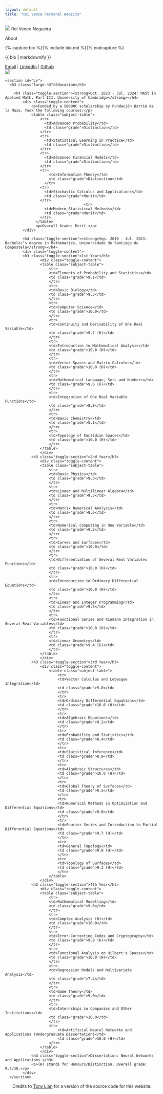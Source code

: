 ```yaml
---
layout: default
title: "Roi Vence Personal Website"
---
```


<main role="main" class="container-sm" style="max-width: 1080px">
    <div class="row">
        <div class="col">
            <p class="h1 mt-5 page-title">
                <img class="profile-img-small d-md-none" src="{{ '/assets/profile.jpg' | relative_url }}" />
                <span style="clear: right">Roi Vence Nogueira</span>
            </p>
            <p class="h4 section-title" style="clear: right">About</p>
            {% capture bio %}{% include bio.md %}{% endcapture %}
            <p>{{ bio | markdownify }}</p>
            <a href="mailto:roi.vence@gmail.com">Email</a>    |    <a href="https://www.linkedin.com/in/roivence">LinkedIn</a>    |    <a href="https://github.com/RoidaVinci">Github</a>
        </div>
        <div class="col-auto d-none d-md-block">
            <img class="profile-img" src="{{ '/assets/profile.jpg' | relative_url }}" />
        </div>
    </div>

    <section id="cv">
      <h3 class="large-h3">Education</h3>
      
        <h4 class="toggle-section"><strong>Oct. 2023 - Jul. 2024: MASt in Applied Math. Part III, University of Cambridge</strong></h4>
            <div class="toggle-content">
                <p>Funded by a 50000€ scholarship by Fundación Barrié de la Maza. Took the following courses:</p>
                <table class="subject-table">
                    <tr>
                      <td>Advanced Probability</td>
                      <td class="grade">Distinction</td>
                    </tr>
                    <tr>
                      <td>Statistical Learning in Practice</td>
                      <td class="grade">Distinction</td>
                    </tr>
                    <tr>
                      <td>Advanced Financial Models</td>
                      <td class="grade">Distinction</td>
                    </tr>
                    <tr>
                        <td>Information Theory</td>
                        <td class="grade">Distinction</td>
                      </tr>
                    <tr>
                      <td>Stochastic Calculus and Applications</td>
                      <td class="grade">Merit</td>
                    </tr>
                                        <tr>
                      <td>Modern Statistical Methods</td>
                      <td class="grade">Merit</td>
                    </tr>
                  </table>
                  <p>Overall Grade: Merit.</p>
            </div>

            <h4 class="toggle-section"><strong>Sep. 2019 - Jul. 2023: Bachelor’s degree in Mathematics, Universidade de Santiago de Compostela</strong></h4>
            <div class="toggle-content">
            <h3 class="toggle-section">1st Year</h3>
                    <div class="toggle-content">
                    <table class="subject-table">
                        <tr>
                        <td>Elements of Probability and Statistics</td>
                        <td class="grade">9.1</td>
                        </tr>
                        <tr>
                        <td>Basic Biology</td>
                        <td class="grade">9.3</td>
                        </tr>
                        <tr>
                        <td>Computer Science</td>
                        <td class="grade">10.0</td>
                        </tr>
                        <tr>
                        <td>Continuity and Derivability of One Real Variable</td>
                        <td class="grade">9.7 (H)</td>
                        </tr>
                        <tr>
                        <td>Introduction to Mathematical Analysis</td>
                        <td class="grade">10.0 (H)</td>
                        </tr>
                        <tr>
                        <td>Vector Spaces and Matrix Calculus</td>
                        <td class="grade">10.0 (H)</td>
                        </tr>
                        <tr>
                        <td>Mathematical Language, Sets and Numbers</td>
                        <td class="grade">9.6 (H)</td>
                        </tr>
                        <tr>
                        <td>Integration of One Real Variable Functions</td>
                        <td class="grade">8.8</td>
                        </tr>
                        <tr>
                        <td>Basic Chemistry</td>
                        <td class="grade">5.1</td>
                        </tr>
                        <tr>
                        <td>Topology of Euclidian Spaces</td>
                        <td class="grade">10.0 (H)</td>
                        </tr>
                    </table>
                    </div>
                <h3 class="toggle-section">2nd Year</h3>
                    <div class="toggle-content">
                    <table class="subject-table">
                        <tr>
                        <td>Basic Physics</td>
                        <td class="grade">9.3</td>
                        </tr>
                        <tr>
                        <td>Linear and Multilinear Algebra</td>
                        <td class="grade">9.3</td>
                        </tr>
                        <tr>
                        <td>Matrix Numerical Analysis</td>
                        <td class="grade">8.6</td>
                        </tr>
                        <tr>
                        <td>Numerical Computing in One Variable</td>
                        <td class="grade">9.2</td>
                        </tr>
                        <tr>
                        <td>Curves and Surfaces</td>
                        <td class="grade">10.0</td>
                        </tr>
                        <tr>
                        <td>Differentiation of Several Real Variables Functions</td>
                        <td class="grade">10.0 (H)</td>
                        </tr>
                        <tr>
                        <td>Introduction to Ordinary Differential Equations</td>
                        <td class="grade">10.0 (H)</td>
                        </tr>
                        <tr>
                        <td>Linear and Integer Programming</td>
                        <td class="grade">9.5</td>
                        </tr>
                        <tr>
                        <td>Functional Series and Riemann Integration in Several Real Variables</td>
                        <td class="grade">10.0 (H)</td>
                        </tr>
                        <tr>
                        <td>Linear Geometry</td>
                        <td class="grade">9.4 (H)</td>
                        </tr>
                    </table>
                    </div>
                <h3 class="toggle-section">3rd Year</h3>
                    <div class="toggle-content">
                        <table class="subject-table">
                            <tr>
                            <td>Vector Calculus and Lebesgue Integration</td>
                            <td class="grade">9.8</td>
                            </tr>
                            <tr>
                            <td>Ordinary Differential Equations</td>
                            <td class="grade">10.0 (H)</td>
                            </tr>
                            <tr>
                            <td>Algebraic Equations</td>
                            <td class="grade">9.2</td>
                            </tr>
                            <tr>
                            <td>Probability and Statistics</td>
                            <td class="grade">8.4</td>
                            </tr>
                            <tr>
                            <td>Statistical Inference</td>
                            <td class="grade">8.8</td>
                            </tr>
                            <tr>
                            <td>Algebraic Structures</td>
                            <td class="grade">10.0 (H)</td>
                            </tr>
                            <tr>
                            <td>Global Theory of Surfaces</td>
                            <td class="grade">9.5</td>
                            </tr>
                            <tr>
                            <td>Numerical Methods in Optimization and Differential Equations</td>
                            <td class="grade">9.0</td>
                            </tr>
                            <tr>
                            <td>Fourier Series and Introduction to Partial Differential Equations</td>
                            <td class="grade">9.7 (H)</td>
                            </tr>
                            <tr>
                            <td>General Topology</td>
                            <td class="grade">9.8 (H)</td>
                            </tr>
                            <tr>
                            <td>Topology of Surfaces</td>
                            <td class="grade">9.3 (H)</td>
                            </tr>
                        </table>
                    </div>
                <h3 class="toggle-section">4th Year</h3>
                    <div class="toggle-content">
                    <table class="subject-table">
                        <tr>
                        <td>Mathematical Modelling</td>
                        <td class="grade">9.0</td>
                        </tr>
                        <tr>
                        <td>Complex Analysis (H)</td>
                        <td class="grade">10.0</td>
                        </tr>
                        <tr>
                        <td>Error-Correcting Codes and Cryptography</td>
                        <td class="grade">9.8 (H)</td>
                        </tr>
                        <tr>
                        <td>Functional Analysis on Hilbert's Spaces</td>
                        <td class="grade">10.0 (H)</td>
                        </tr>
                        <tr>
                        <td>Regression Models and Multivariate Analysis</td>
                        <td class="grade">7.4</td>
                        </tr>
                        <tr>
                        <td>Game Theory</td>
                        <td class="grade">9.0</td>
                        </tr>
                        <tr>
                        <td>Internships in Companies and Other Institutions</td>
                        <td class="grade">10.0</td>
                        </tr>
                        <tr>
                            <td>Artificial Neural Networks and Applications (Undergraduate Dissertation)</td>
                            <td class="grade">10.0 (H)</td>
                        </tr>
                    </table>
                    </div>
                <h3 class="toggle-section">Dissertation: Neural Networks and Applications.</h3>
                <p>(H) stands for Honours/Distinction. Overall grade: 9.4/10.</p>
            </div>
      </section>
</main>

<footer class="footer">
    <div class="container-sm">
        <div class="row">
            <div class="col" style="text-align: center">
                <span class="text-muted">
                    Credits to <a href="https://github.com/TonyLianLong/websitev2">Tony Lian</a> for a version of the source code for this website. 
                </span>
            </div>
        </div>
    </div>
</footer>

<script src="scripts/main.js"></script>
